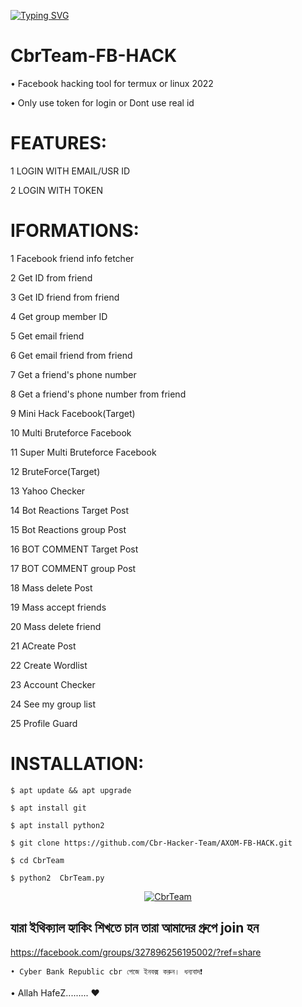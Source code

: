 
[![Typing SVG](https://readme-typing-svg.herokuapp.com?color=%235000F7&lines=Bangladeshi+Cbr+Hacker+Team+)](https://git.io/typing-svg)


# CbrTeam-FB-HACK
 • Facebook hacking tool for termux or linux 2022

 • Only use token for login or Dont use real id


FEATURES:
======================================
1 LOGIN WITH EMAIL/USR ID

 2 LOGIN WITH TOKEN

IFORMATIONS:
=======================================
 1 Facebook friend info fetcher

 2 Get ID from friend

 3 Get ID friend from friend

 4 Get group member ID

 5 Get email friend

 6 Get email friend from friend

 7 Get a friend's phone number

 8 Get a friend's phone number from friend

 9 Mini Hack Facebook(Target)

 10 Multi Bruteforce Facebook

 11 Super Multi Bruteforce Facebook

 12 BruteForce(Target)

 13 Yahoo Checker

 14 Bot Reactions Target Post

 15 Bot Reactions group Post

 16 BOT COMMENT Target Post

 17 BOT COMMENT group Post

 18 Mass delete Post

 19 Mass accept friends

 20 Mass delete friend

 21 ACreate Post

 22 Create Wordlist

 23 Account Checker

 24 See my group list

 25 Profile Guard



INSTALLATION:
============================================
```
$ apt update && apt upgrade

$ apt install git

$ apt install python2

$ git clone https://github.com/Cbr-Hacker-Team/AXOM-FB-HACK.git

$ cd CbrTeam

$ python2  CbrTeam.py
```



<p align="center"><a href="https://github.com/CbrAbuTaher/CbrAbuTaher"><img title="CbrTeam" src="https://i.ibb.co/0BqCJFx/20220531-011346.jpg"></a>

## যারা ইথিক্যাল হ্যাকিং শিখতে চান তারা আমাদের গ্রুপে join হন

https://facebook.com/groups/327896256195002/?ref=share

```
• Cyber Bank Republic cbr পেজে ইনবক্স করুন। ধন্যবাদ❗
```

  • Allah HafeZ......... ❤️
